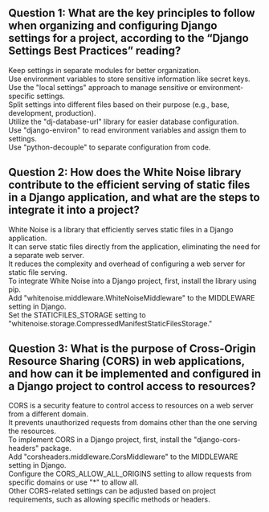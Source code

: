 ## Question 1: What are the key principles to follow when organizing and configuring Django settings for a project, according to the “Django Settings Best Practices” reading?



Keep settings in separate modules for better organization.<br>
Use environment variables to store sensitive information like secret keys.<br>
Use the "local settings" approach to manage sensitive or environment-specific settings.<br>
Split settings into different files based on their purpose (e.g., base, development, production).<br>
Utilize the "dj-database-url" library for easier database configuration.<br>
Use "django-environ" to read environment variables and assign them to settings.<br>
Use "python-decouple" to separate configuration from code.<br>

## Question 2: How does the White Noise library contribute to the efficient serving of static files in a Django application, and what are the steps to integrate it into a project?

White Noise is a library that efficiently serves static files in a Django application.<br>
It can serve static files directly from the application, eliminating the need for a separate web server.<br>
It reduces the complexity and overhead of configuring a web server for static file serving.<br>
To integrate White Noise into a Django project, first, install the library using pip.<br>
Add "whitenoise.middleware.WhiteNoiseMiddleware" to the MIDDLEWARE setting in Django.<br>
Set the STATICFILES_STORAGE setting to "whitenoise.storage.CompressedManifestStaticFilesStorage."<br>
## Question 3: What is the purpose of Cross-Origin Resource Sharing (CORS) in web applications, and how can it be implemented and configured in a Django project to control access to resources?
CORS is a security feature to control access to resources on a web server from a different domain.<br>
It prevents unauthorized requests from domains other than the one serving the resources.<br>
To implement CORS in a Django project, first, install the "django-cors-headers" package.<br>
Add "corsheaders.middleware.CorsMiddleware" to the MIDDLEWARE setting in Django.<br>
Configure the CORS_ALLOW_ALL_ORIGINS setting to allow requests from specific domains or use "*" to allow all.<br>
Other CORS-related settings can be adjusted based on project requirements, such as allowing specific methods or headers.<br>
